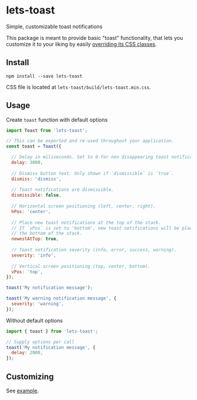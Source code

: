 # lets-toast

Simple, customizable toast notifications

This package is meant to provide basic "toast" functionality, that lets you customize it to your liking by easily [overriding its CSS classes](https://github.com/onosendi/lets-toast/blob/master/example/styles.css).

## Install
```
npm install --save lets-toast
```
CSS file is located at `lets-toast/build/lets-toast.min.css`.

## Usage
Create `toast` function with default options
```js
import Toast from 'lets-toast';

// This can be exported and re-used throughout your application.
const toast = Toast({

  // Delay in miliseconds. Set to 0 for non disappearing toast notifications.
  delay: 3000,
  
  // Dismiss button text. Only shown if `dismissible` is `true`.
  dismiss: 'dismiss',
  
  // Toast notifications are dismissible.
  dismissible: false,
  
  // Horizontal screen positioning (left, center, right).
  hPos: 'center',
  
  // Place new toast notifications at the top of the stack.
  // If `vPos` is set to 'bottom', new toast notifications will be placed on
  // the bottom of the stack.
  newestAtTop: true,
  
  // Toast notification severity (info, error, success, warning).
  severity: 'info',
  
  // Vertical screen positioning (top, center, bottom).
  vPos: 'top',
});

toast('My notification message');

toast('My warning notification message', {
  severity: 'warning',
});
```

Without default options
```js
import { toast } from 'lets-toast';

// Supply options per call
toast('My notification message', {
  delay: 2000,
});
```

## Customizing
See [example](https://github.com/onosendi/lets-toast/blob/master/example/styles.css).
